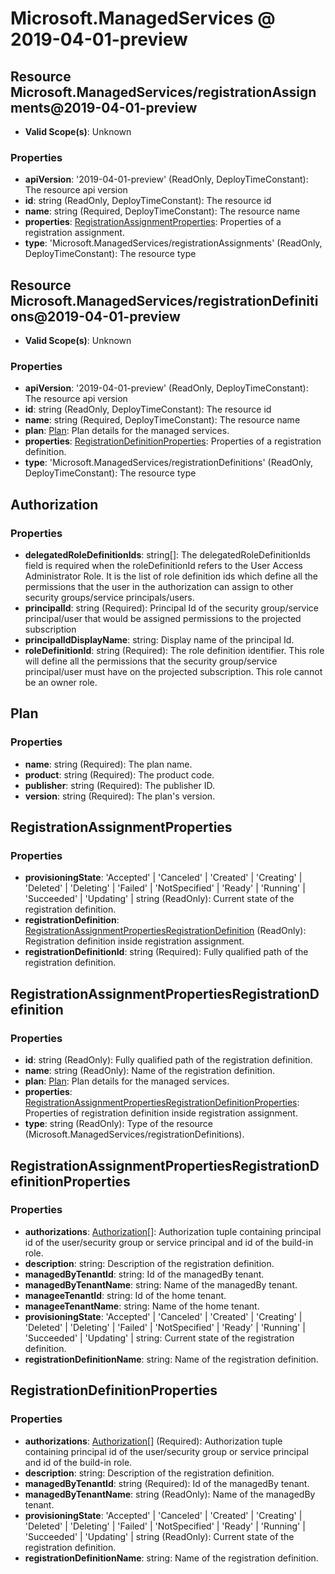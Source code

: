 # Microsoft.ManagedServices @ 2019-04-01-preview

## Resource Microsoft.ManagedServices/registrationAssignments@2019-04-01-preview
* **Valid Scope(s)**: Unknown
### Properties
* **apiVersion**: '2019-04-01-preview' (ReadOnly, DeployTimeConstant): The resource api version
* **id**: string (ReadOnly, DeployTimeConstant): The resource id
* **name**: string (Required, DeployTimeConstant): The resource name
* **properties**: [RegistrationAssignmentProperties](#registrationassignmentproperties): Properties of a registration assignment.
* **type**: 'Microsoft.ManagedServices/registrationAssignments' (ReadOnly, DeployTimeConstant): The resource type

## Resource Microsoft.ManagedServices/registrationDefinitions@2019-04-01-preview
* **Valid Scope(s)**: Unknown
### Properties
* **apiVersion**: '2019-04-01-preview' (ReadOnly, DeployTimeConstant): The resource api version
* **id**: string (ReadOnly, DeployTimeConstant): The resource id
* **name**: string (Required, DeployTimeConstant): The resource name
* **plan**: [Plan](#plan): Plan details for the managed services.
* **properties**: [RegistrationDefinitionProperties](#registrationdefinitionproperties): Properties of a registration definition.
* **type**: 'Microsoft.ManagedServices/registrationDefinitions' (ReadOnly, DeployTimeConstant): The resource type

## Authorization
### Properties
* **delegatedRoleDefinitionIds**: string[]: The delegatedRoleDefinitionIds field is required when the roleDefinitionId refers to the User Access Administrator Role. It is the list of role definition ids which define all the permissions that the user in the authorization can assign to other security groups/service principals/users.
* **principalId**: string (Required): Principal Id of the security group/service principal/user that would be assigned permissions to the projected subscription
* **principalIdDisplayName**: string: Display name of the principal Id.
* **roleDefinitionId**: string (Required): The role definition identifier. This role will define all the permissions that the security group/service principal/user must have on the projected subscription. This role cannot be an owner role.

## Plan
### Properties
* **name**: string (Required): The plan name.
* **product**: string (Required): The product code.
* **publisher**: string (Required): The publisher ID.
* **version**: string (Required): The plan's version.

## RegistrationAssignmentProperties
### Properties
* **provisioningState**: 'Accepted' | 'Canceled' | 'Created' | 'Creating' | 'Deleted' | 'Deleting' | 'Failed' | 'NotSpecified' | 'Ready' | 'Running' | 'Succeeded' | 'Updating' | string (ReadOnly): Current state of the registration definition.
* **registrationDefinition**: [RegistrationAssignmentPropertiesRegistrationDefinition](#registrationassignmentpropertiesregistrationdefinition) (ReadOnly): Registration definition inside registration assignment.
* **registrationDefinitionId**: string (Required): Fully qualified path of the registration definition.

## RegistrationAssignmentPropertiesRegistrationDefinition
### Properties
* **id**: string (ReadOnly): Fully qualified path of the registration definition.
* **name**: string (ReadOnly): Name of the registration definition.
* **plan**: [Plan](#plan): Plan details for the managed services.
* **properties**: [RegistrationAssignmentPropertiesRegistrationDefinitionProperties](#registrationassignmentpropertiesregistrationdefinitionproperties): Properties of registration definition inside registration assignment.
* **type**: string (ReadOnly): Type of the resource (Microsoft.ManagedServices/registrationDefinitions).

## RegistrationAssignmentPropertiesRegistrationDefinitionProperties
### Properties
* **authorizations**: [Authorization](#authorization)[]: Authorization tuple containing principal id of the user/security group or service principal and id of the build-in role.
* **description**: string: Description of the registration definition.
* **managedByTenantId**: string: Id of the managedBy tenant.
* **managedByTenantName**: string: Name of the managedBy tenant.
* **manageeTenantId**: string: Id of the home tenant.
* **manageeTenantName**: string: Name of the home tenant.
* **provisioningState**: 'Accepted' | 'Canceled' | 'Created' | 'Creating' | 'Deleted' | 'Deleting' | 'Failed' | 'NotSpecified' | 'Ready' | 'Running' | 'Succeeded' | 'Updating' | string: Current state of the registration definition.
* **registrationDefinitionName**: string: Name of the registration definition.

## RegistrationDefinitionProperties
### Properties
* **authorizations**: [Authorization](#authorization)[] (Required): Authorization tuple containing principal id of the user/security group or service principal and id of the build-in role.
* **description**: string: Description of the registration definition.
* **managedByTenantId**: string (Required): Id of the managedBy tenant.
* **managedByTenantName**: string (ReadOnly): Name of the managedBy tenant.
* **provisioningState**: 'Accepted' | 'Canceled' | 'Created' | 'Creating' | 'Deleted' | 'Deleting' | 'Failed' | 'NotSpecified' | 'Ready' | 'Running' | 'Succeeded' | 'Updating' | string (ReadOnly): Current state of the registration definition.
* **registrationDefinitionName**: string: Name of the registration definition.

